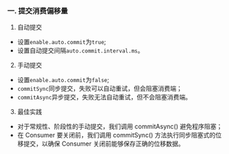 ### 一. 提交消费偏移量

1. 自动提交
- 设置`enable.auto.commit`为`true`;
- 设置自动提交间隔`auto.commit.interval.ms`。

2. 手动提交
- 设置`enable.auto.commit`为`false`;
- `commitSync`同步提交，失败可以自动重试，但会阻塞消费端；
- `commitAsync`异步提交，失败无法自动重试，但不会阻塞消费端。

3. 最佳实践
- 对于常规性、阶段性的手动提交，我们调用 commitAsync() 避免程序阻塞；
- 在 Consumer 要关闭前，我们调用 commitSync() 方法执行同步阻塞式的位移提交，以确保 Consumer 关闭前能够保存正确的位移数据。